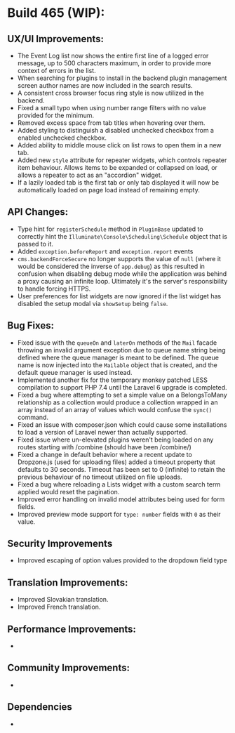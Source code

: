 # Build 465 (WIP):

## UX/UI Improvements:
- The Event Log list now shows the entire first line of a logged error message, up to 500 characters maximum, in order to provide more context of errors in the list.
- When searching for plugins to install in the backend plugin management screen author names are now included in the search results.
- A consistent cross browser focus ring style is now utilized in the backend.
- Fixed a small typo when using number range filters with no value provided for the minimum.
- Removed excess space from tab titles when hovering over them.
- Added styling to distinguish a disabled unchecked checkbox from a enabled unchecked checkbox.
- Added ability to middle mouse click on list rows to open them in a new tab.
- Added new `style` attribute for repeater widgets, which controls repeater item behaviour. Allows items to be expanded or collapsed on load, or allows a repeater to act as an "accordion" widget.
- If a lazily loaded tab is the first tab or only tab displayed it will now be automatically loaded on page load instead of remaining empty.

## API Changes:
- Type hint for `registerSchedule` method in `PluginBase` updated to correctly hint the `Illuminate\Console\Scheduling\Schedule` object that is passed to it.
- Added `exception.beforeReport` and `exception.report` events
- `cms.backendForceSecure` no longer supports the value of `null` (where it would be considered the inverse of `app.debug`) as this resulted in confusion when disabling debug mode while the application was behind a proxy causing an infinite loop. Ultimately it's the server's responsibility to handle forcing HTTPS.
- User preferences for list widgets are now ignored if the list widget has disabled the setup modal via `showSetup` being `false`.

## Bug Fixes:
- Fixed issue with the `queueOn` and `laterOn` methods of the `Mail` facade throwing an invalid argument exception due to queue name string being defined where the queue manager is meant to be defined. The queue name is now injected into the `Mailable` object that is created, and the default queue manager is used instead.
- Implemented another fix for the temporary monkey patched LESS compilation to support PHP 7.4 until the Laravel 6 upgrade is completed.
- Fixed a bug where attempting to set a simple value on a BelongsToMany relationship as a collection would produce a collection wrapped in an array instead of an array of values which would confuse the `sync()` command.
- Fixed an issue with composer.json which could cause some installations to load a version of Laravel newer than actually supported.
- Fixed issue where un-elevated plugins weren't being loaded on any routes starting with /combine (should have been /combine/)
- Fixed a change in default behavior where a recent update to Dropzone.js (used for uploading files) added a timeout property that defaults to 30 seconds. Timeout has been set to 0 (infinite) to retain the previous behaviour of no timeout utilized on file uploads.
- Fixed a bug where reloading a Lists widget with a custom search term applied would reset the pagination.
- Improved error handling on invalid model attributes being used for form fields.
- Improved preview mode support for `type: number` fields with `0` as their value.

## Security Improvements
- Improved escaping of option values provided to the dropdown field type

## Translation Improvements:
- Improved Slovakian translation.
- Improved French translation.

## Performance Improvements:
-

## Community Improvements:
-

## Dependencies
-
